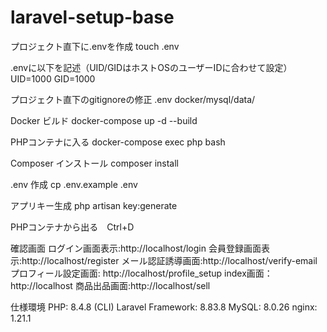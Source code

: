# laravel-setup-base
プロジェクト直下に.envを作成
touch .env

.envに以下を記述（UID/GIDはホストOSのユーザーIDに合わせて設定）
UID=1000
GID=1000

プロジェクト直下のgitignoreの修正
.env
docker/mysql/data/

Docker ビルド 
docker-compose up -d --build

PHPコンテナに入る 
docker-compose exec php bash

Composer インストール 
composer install

.env 作成 
cp .env.example .env

アプリキー生成 
php artisan key:generate

PHPコンテナから出る　Ctrl+D

確認画面
ログイン画面表示:http://localhost/login
会員登録画面表示:http://localhost/register
メール認証誘導画面:http://localhost/verify-email
プロフィール設定画面: http://localhost/profile_setup
index画面：http://localhost
商品出品画面:http://localhost/sell

仕様環境
PHP: 8.4.8 (CLI)
Laravel Framework: 8.83.8 
MySQL: 8.0.26
nginx: 1.21.1
